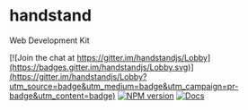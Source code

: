 # handstand

Web Development Kit

[![Join the chat at https://gitter.im/handstandjs/Lobby](https://badges.gitter.im/handstandjs/Lobby.svg)](https://gitter.im/handstandjs/Lobby?utm_source=badge&utm_medium=badge&utm_campaign=pr-badge&utm_content=badge) [![NPM version](http://img.shields.io/npm/v/handstand.svg)](https://www.npmjs.com/package/handstand) [![Docs](https://img.shields.io/website-up-down-green-red/http/shields.io.svg?label=website&style=flat-square)](http://handstand.matt-that.com/docs)
